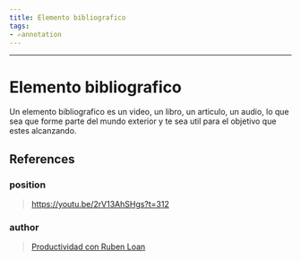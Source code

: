 ```yaml
---
title: Elemento bibliografico
tags:
- ✍️annotation
---
```



---

# Elemento bibliografico

Un elemento bibliografico es un video, un libro, un articulo, un audio, lo que sea que forme parte del mundo exterior y te sea util para el objetivo que estes alcanzando.
## References

### position
>  https://youtu.be/2rV13AhSHgs?t=312
### author
>  [Productividad con Ruben Loan](/Authors/Productividad%20con%20Ruben%20Loan.md)
